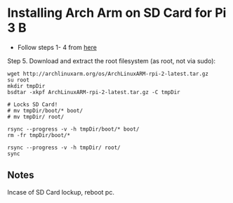 # Installing Arch Arm on SD Card for Pi 3 B

- Follow steps 1- 4 from [here](https://archlinuxarm.org/platforms/armv8/broadcom/raspberry-pi-3)

Step 5. Download and extract the root filesystem (as root, not via sudo):
```
wget http://archlinuxarm.org/os/ArchLinuxARM-rpi-2-latest.tar.gz
su root
mkdir tmpDir
bsdtar -xkpf ArchLinuxARM-rpi-2-latest.tar.gz -C tmpDir

# Locks SD Card!
# mv tmpDir/boot/* boot/
# mv tmpDir/ root/

rsync --progress -v -h tmpDir/boot/* boot/
rm -fr tmpDir/boot/*

rsync --progress -v -h tmpDir/ root/
sync
```


## Notes
Incase of SD Card lockup, reboot pc.
